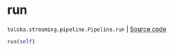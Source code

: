 # run
`toloka.streaming.pipeline.Pipeline.run` | [Source code](https://github.com/Toloka/toloka-kit/blob/v1.0.1/src/streaming/pipeline.py#L236)

```python
run(self)
```

